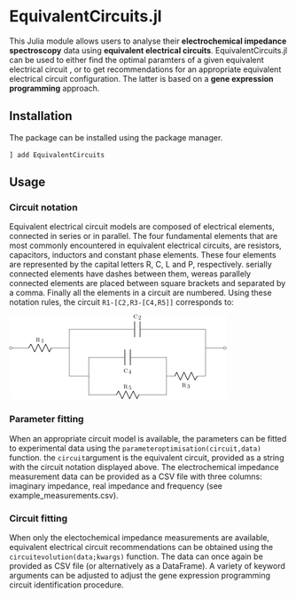 # EquivalentCircuits.jl

This Julia module allows users to analyse their **electrochemical impedance spectroscopy** data using **equivalent electrical circuits**. EquivalentCircuits.jl can be used to either find the optimal paramters of a given equivalent electrical circuit , or to get recommendations for an appropriate equivalent electrical circuit configuration. The latter is based on a **gene expression programming** approach.

## Installation
The package can be installed using the package manager.
```julialang
] add EquivalentCircuits
```

## Usage
### Circuit notation
Equivalent electrical circuit models are composed of electrical elements, connected in series or in parallel. The four fundamental elements that are most commonly encountered in equivalent electrical circuits, are resistors, capacitors, inductors and constant phase elements. These four elements are represented by the capital letters R, C, L and P, respectively. serially connected elements have dashes between them, wereas parallely connected elements are placed between square brackets and separated by a comma. Finally all the elements in a circuit are numbered. Using these notation rules, the circuit `R1-[C2,R3-[C4,R5]]` corresponds to:

![](example_circuit.png)

### Parameter fitting
When an appropriate circuit model is available, the parameters can be fitted to experimental data using the `parameteroptimisation(circuit,data)` function. the `circuit`argument is the equivalent circuit, provided as a string with the circuit notation displayed above. The electrochemical impedance measurement data can be provided as a CSV file with three columns: imaginary impedance, real impedance and frequency (see example_measurements.csv).

### Circuit fitting
When only the electochemical impedance measurements are available, equivalent electrical circuit recommendations can be obtained using the `circuitevolution(data;kwargs)` function. The data can once again be provided as CSV file (or alternatively as a DataFrame). A variety of keyword arguments can be adjusted to adjust the gene expression programming circuit identification procedure.
